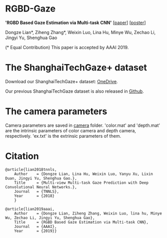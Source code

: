 # RGBD-Gaze

**'RGBD Based Gaze Estimation via Multi-task CNN'** [[paper](https://www.aaai.org/ojs/index.php/AAAI/article/view/4094)]
[[poster](images/poster.pdf)]

Dongze Lian*, Ziheng Zhang*, Weixin Luo, Lina Hu, Minye Wu, Zechao Li, Jingyi Yu, Shenghua Gao
 
(* Equal Contribution)
This paper is accepted by AAAI 2019.


# The ShanghaiTechGaze+ dataset
Download our ShanghaiTechGaze+ dataset: [OneDrive](https://yien01-my.sharepoint.com/:f:/g/personal/doubility_z0_tn/Er4Cs0-o6BtDoHbm8hqLnIcBGoTQcCCh61ZLShdADGAOGg?e=auJdbU).


Our previous ShanghaiTechGaze dataset is also released in [Github](https://github.com/dongzelian/multi-view-gaze).

# The camera parameters
Camera parameters are saved in [camera](https://github.com/svip-lab/RGBD-Gaze/tree/master/camera) folder. 'color.mat' and 'depth.mat' are the intrinsic parameters of color camera and depth camera, respectively. 'ex.txt' is the extrinsic parameters of them. 


# Citation
```
@article{lian2018tnnls,
    Author    = {Dongze Lian, Lina Hu, Weixin Luo, Yanyu Xu, Lixin Duan, Jingyi Yu, Shenghua Gao.},
    Title     = {Multi-view Multi-task Gaze Prediction with Deep Convolutional Neural Networks.},
    Journal   = {TNNLS},
    Year      = {2018}
    }
```

```
@article{lian2019aaai,
    Author    = {Dongze Lian, Ziheng Zhang, Weixin Luo, lina hu, Minye Wu, Zechao Li, Jingyi Yu, Shenghua Gao},
    Title     = {RGBD Based Gaze Estimation via Multi-task CNN},
    Journal   = {AAAI},
    Year      = {2019}}
```